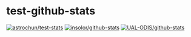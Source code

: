 # test-github-stats

<!-- start: readme-repos-list -->
<!-- This list is auto-generated using koj-co/readme-repos-list -->
<!-- Do not edit this list manually, your changes will be overwritten -->
[![astrochun/test-stats](https://images.weserv.nl/?url=avatars.githubusercontent.com%2Fu%2F20305734%3Fv%3D4&h=50&w=50&fit=cover&mask=circle&maxage=7d)](https://github.com/astrochun/test-stats)
[![insolor/github-stats](https://images.weserv.nl/?url=avatars.githubusercontent.com%2Fu%2F2442833%3Fv%3D4&h=50&w=50&fit=cover&mask=circle&maxage=7d)](https://insolor.github.io/github-stats/)
[![UAL-ODIS/github-stats](https://images.weserv.nl/?url=avatars.githubusercontent.com%2Fu%2F61063507%3Fv%3D4&h=50&w=50&fit=cover&mask=circle&maxage=7d)](https://UAL-ODIS.github.io/github-stats)
<!-- end: readme-repos-list -->

